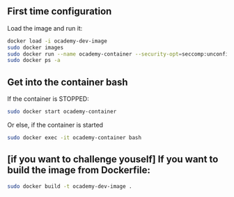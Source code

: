 
## First time configuration

Load the image and run it:
```bash
docker load -i ocademy-dev-image
sudo docker images
sudo docker run --name ocademy-container --security-opt=seccomp:unconfined -it ocademy-dev-image bash
sudo docker ps -a
```

## Get into the container bash

If the container is STOPPED:
```bash
sudo docker start ocademy-container
```

Or else, if the container is  started
```bash
sudo docker exec -it ocademy-container bash
```


## [if you want to challenge youself] If you want to build the image from Dockerfile:

```bash
sudo docker build -t ocademy-dev-image .
```
